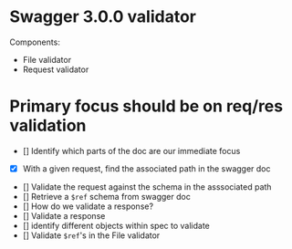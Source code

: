 # Swagger 3.0.0 validator

Components:

- File validator
- Request validator

# Primary focus should be on req/res validation

- [] Identify which parts of the doc are our immediate focus
- [x] With a given request, find the associated path in the swagger doc
- [] Validate the request against the schema in the asssociated path
- [] Retrieve a `$ref` schema from swagger doc
- [] How do we validate a response?
- [] Validate a response
- [] identify different objects within spec to validate
- [] Validate `$ref`'s in the File validator
